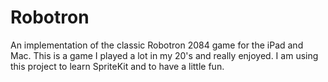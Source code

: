 # Robotron

An implementation of the classic Robotron 2084 game for the iPad and Mac.  This is a game I
played a lot in my 20's and really enjoyed.  I am using this project to learn SpriteKit and
to have a little fun.

